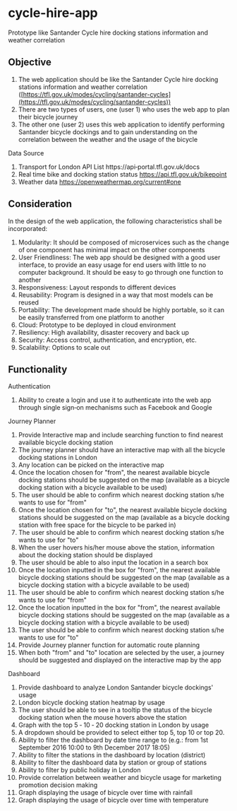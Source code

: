 # cycle-hire-app

Prototype like Santander Cycle hire docking stations information and weather correlation

## Objective

1. The web application should be like the Santander Cycle hire docking stations
information and weather correlation ([https://tfl.gov.uk/modes/cycling/santander-cycles](https://tfl.gov.uk/modes/cycling/santander-cycles))
2. There are two types of users, one (user 1) who uses the web app to plan their bicycle journey
3. The other one (user 2) uses this web application to identify performing Santander bicycle dockings and to gain understanding on the correlation between the weather and the usage of the bicycle

Data Source

1. Transport for London API List https://api‐portal.tfl.gov.uk/docs
2. Real time bike and docking station status https://api.tfl.gov.uk/bikepoint
3. Weather data https://openweathermap.org/current#one

## Consideration
In the design of the web application, the following characteristics shall be incorporated:
1. Modularity: It should be composed of microservices such as the change of one component has minimal impact on the other components
2. User Friendliness: The web app should be designed with a good user interface, to provide an easy usage for end users with little to no computer background. It should be easy to go through one function to another
3. Responsiveness: Layout responds to different devices
4. Reusability: Program is designed in a way that most models can be reused
5. Portability: The development made should be highly portable, so it can be easily transferred from one platform to another
6. Cloud: Prototype to be deployed in cloud environment
7. Resiliency: High availability, disaster recovery and back up
8. Security: Access control, authentication, and encryption, etc.
9. Scalability: Options to scale out

## Functionality

Authentication

1. Ability to create a login and use it to authenticate into the web app through single sign‐on mechanisms such as Facebook and Google

Journey Planner

1. Provide Interactive map and include searching function to find nearest available bicycle docking station
2. The journey planner should have an interactive map with all the bicycle docking stations in London
3. Any location can be picked on the interactive map
4. Once the location chosen for "from", the nearest available bicycle docking stations should be suggested on the map (available as a bicycle docking station with a bicycle available to be
used)
5. The user should be able to confirm which nearest docking station s/he wants to use for "from"
6. Once the location chosen for "to", the nearest available bicycle docking stations should be
suggested on the map (available as a bicycle docking station with free space for the bicycle to be parked in)
7. The user should be able to confirm which nearest docking station s/he wants to use for "to"
8. When the user hovers his/her mouse above the station, information about the docking station should be displayed
9. The user should be able to also input the location in a search box
10. Once the location inputted in the box for "from", the nearest available bicycle docking stations should be suggested on the map (available as a bicycle docking station with a bicycle available to be used)
11. The user should be able to confirm which nearest docking station s/he wants to use for "from"
12. Once the location inputted in the box for "from", the nearest available bicycle docking stations should be suggested on the map (available as a bicycle docking station with a bicycle
available to be used)
13. The user should be able to confirm which nearest docking station s/he wants to use for "to"
14. Provide Journey planner function for automatic route planning
15. When both "from" and "to" location are selected by the user, a journey should be suggested and displayed on the interactive map by the app


Dashboard

1. Provide dashboard to analyze London Santander bicycle dockings' usage
2. London bicycle docking station heatmap by usage
3. The user should be able to see in a tooltip the status of the bicycle docking station when the mouse hovers above the station
4. Graph with the top 5 ‐ 10 ‐ 20 docking station in London by usage
5. A dropdown should be provided to select either top 5, top 10 or top 20.
6. Ability to filter the dashboard by date time range to (e.g.: from 1st September 2016 10:00 to 9th December 2017 18:05)
7. Ability to filter the stations in the dashboard by location (district)
8. Ability to filter the dashboard data by station or group of stations
9. Ability to filter by public holiday in London
10. Provide correlation between weather and bicycle usage for marketing promotion decision making
11. Graph displaying the usage of bicycle over time with rainfall
12. Graph displaying the usage of bicycle over time with temperature
